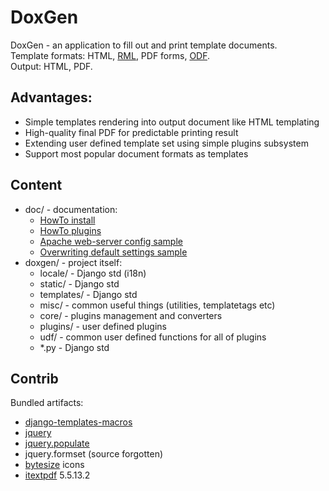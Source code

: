 # DoxGen

DoxGen - an application to fill out and print template documents.<br/>
Template formats: HTML, [RML](https://www.reportlab.com/docs/rml-for-idiots.pdf), PDF forms, [ODF](https://en.wikipedia.org/wiki/OpenDocument).<br/>
Output: HTML, PDF.

## Advantages:

- Simple templates rendering into output document like HTML templating
- High-quality final PDF for predictable printing result
- Extending user defined template set using simple plugins subsystem
- Support most popular document formats as templates

## Content

- doc/ - documentation:
  - [HowTo install](doc/INSTALL.md)
  - [HowTo plugins](doc/Plugins.md)
  - [Apache web-server config sample](doc/doxgen.conf)
  - [Overwriting default settings sample](doc/local_setting.py)
- doxgen/ - project itself:
  - locale/ - Django std (i18n)
  - static/ - Django std
  - templates/ - Django std
  - misc/ - common useful things (utilities, templatetags etc)
  - core/ - plugins management and converters
  - plugins/ - user defined plugins
  - udf/ - common user defined functions for all of plugins
  - *.py - Django std

## Contrib

Bundled artifacts:

- [django-templates-macros](https://github.com/twidi/django-templates-macros)
- [jquery](https://jquery.com/)
- [jquery.populate](https://github.com/dtuite/jquery.populate)
- jquery.formset (source forgotten)
- [bytesize](https://github.com/danklammer/bytesize-icons) icons
- [itextpdf](https://github.com/itext/itextpdf) 5.5.13.2
